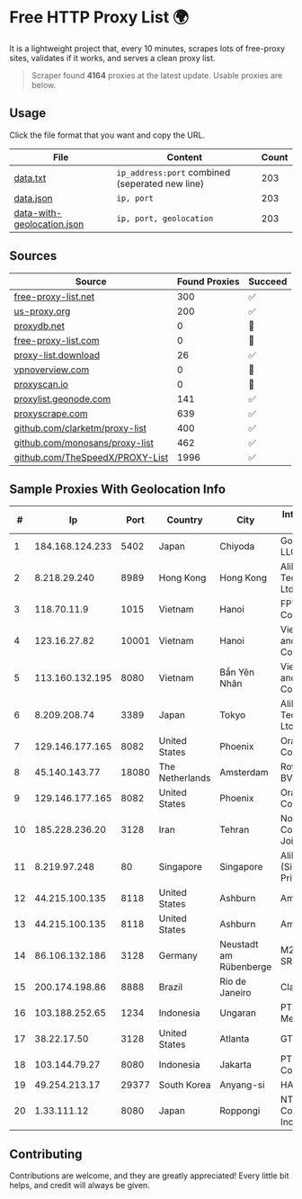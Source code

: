 
# Free HTTP Proxy List 🌍

It is a lightweight project that, every 10 minutes, scrapes lots of free-proxy sites, validates if it works, and serves a clean proxy list.


> Scraper found **4164** proxies at the latest update. Usable proxies are below.

## Usage

Click the file format that you want and copy the URL.


|File|Content|Count|
|----|-------|-----|
|[data.txt](https://raw.githubusercontent.com/themiralay/Proxy-List-World/master/data.txt)|`ip_address:port` combined (seperated new line)|203|
|[data.json](https://raw.githubusercontent.com/themiralay/Proxy-List-World/master/data.json)|`ip, port`|203|
|[data-with-geolocation.json](https://raw.githubusercontent.com/themiralay/Proxy-List-World/master/data-with-geolocation.json)|`ip, port, geolocation`|203|

## Sources

|Source|Found Proxies|Succeed|
|------|-------------|-------|
|[free-proxy-list.net](https://free-proxy-list.net)|300|✅|
|[us-proxy.org](https://www.us-proxy.org)|200|✅|
|[proxydb.net](http://proxydb.net)|0|🚫|
|[free-proxy-list.com](https://free-proxy-list.com/?page=&port=&type%5B%5D=http&type%5B%5D=https&up_time=0&search=Search)|0|🚫|
|[proxy-list.download](https://www.proxy-list.download/HTTP)|26|✅|
|[vpnoverview.com](https://vpnoverview.com/privacy/anonymous-browsing/free-proxy-servers)|0|🚫|
|[proxyscan.io](https://www.proxyscan.io)|0|🚫|
|[proxylist.geonode.com](https://proxylist.geonode.com/api/proxy-list?limit=300&page=1&sort_by=lastChecked&sort_type=desc&protocols=http,https)|141|✅|
|[proxyscrape.com](https://api.proxyscrape.com/v2/?request=displayproxies&protocol=http&timeout=10000&country=all&ssl=all&anonymity=all)|639|✅|
|[github.com/clarketm/proxy-list](https://raw.githubusercontent.com/clarketm/proxy-list/master/proxy-list-raw.txt)|400|✅|
|[github.com/monosans/proxy-list](https://raw.githubusercontent.com/monosans/proxy-list/main/proxies/http.txt)|462|✅|
|[github.com/TheSpeedX/PROXY-List](https://raw.githubusercontent.com/TheSpeedX/PROXY-List/master/http.txt)|1996|✅|


## Sample Proxies With Geolocation Info

|#|Ip|Port|Country|City|Internet Service Provider|
|-|--|----|-------|----|-------------------------|
|1|184.168.124.233|5402|Japan|Chiyoda|GoDaddy.com, LLC|
|2|8.218.29.240|8989|Hong Kong|Hong Kong|Alibaba (US) Technology Co., Ltd.|
|3|118.70.11.9|1015|Vietnam|Hanoi|FPT Telecom Company|
|4|123.16.27.82|10001|Vietnam|Hanoi|VietNam Post and Telecom Corporation|
|5|113.160.132.195|8080|Vietnam|Bẩn Yên Nhân|VietNam Post and Telecom Corporation|
|6|8.209.208.74|3389|Japan|Tokyo|Alibaba (US) Technology Co., Ltd.|
|7|129.146.177.165|8082|United States|Phoenix|Oracle Corporation|
|8|45.140.143.77|18080|The Netherlands|Amsterdam|RoyaleHosting BV|
|9|129.146.177.165|8082|United States|Phoenix|Oracle Corporation|
|10|185.228.236.20|3128|Iran|Tehran|Noyan Abr Arvan Co. ( Private Joint Stock)|
|11|8.219.97.248|80|Singapore|Singapore|Alibaba Cloud (Singapore) Private Limited|
|12|44.215.100.135|8118|United States|Ashburn|Amazon.com|
|13|44.215.100.135|8118|United States|Ashburn|Amazon.com|
|14|86.106.132.186|3128|Germany|Neustadt am Rübenberge|M247 Europe SRL|
|15|200.174.198.86|8888|Brazil|Rio de Janeiro|Claro S.A|
|16|103.188.252.65|1234|Indonesia|Ungaran|PT Data Lintas Media Indonesia|
|17|38.22.17.50|3128|United States|Atlanta|GTHost|
|18|103.144.79.27|8080|Indonesia|Jakarta|PT. Indonesia Comnets Plus|
|19|49.254.213.17|29377|South Korea|Anyang-si|HAIonNet|
|20|1.33.111.12|8080|Japan|Roppongi|NTT PC Communications, Inc.|



## Contributing

Contributions are welcome, and they are greatly appreciated! Every
little bit helps, and credit will always be given.

